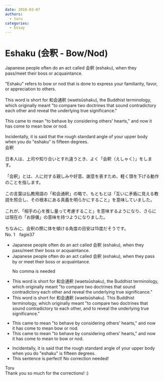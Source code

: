 ```yaml
---
date: 2018-03-07
authors:
  - toru
categories:
  - Essay
---
```


<h1 id="subject_show">Eshaku (会釈 - Bow/Nod)</h1>
<div class="date" hidden>Mar 7, 2018 23:39</div>
<div id="post"><div id="body_show_ori">
Japanese people often do an act called 会釈 (eshaku), when they pass/meet their boss or acquaintance.<br/><br/>"Eshaku" refers to bow or nod that is done to express your familiarity, favor, or appreciation to others.<br/><br/>This word is short for 和会通釈 (waetsūshaku), the Buddhist terminology, which originally meant "to compare two doctrines that sound contradictory each other and reveal the underlying true significance."<br/><br/>This came to mean "to behave by considering others' hearts," and now it has come to mean bow or nod.<br/><br/>Incidentally, it is said that the rough standard angle of your upper body when you do "eshaku" is fifteen degrees.
</div></div>

<!-- more -->

<div id="post_ja"><div id="body_show_mo">
会釈<br/><br/>日本人は、上司や知り合いとすれ違うとき、よく「会釈（えしゃく）」をします。<br/><br/>「会釈」とは、人に対する親しみや好意、謝意を表すため、軽く頭を下げる動作のことを指します。<br/><br/>この言葉は仏教用語の「和会通釈」の略で、もともとは「互いに矛盾に見える教説を照合し、その根本にある真義を明らかにすること」を意味していました。<br/><br/>これが、「相手の心を推し量って考慮すること」を意味するようになり、さらには現在の「お辞儀」の意味を持つようになりました。<br/><br/>ちなみに、会釈の際に体を傾ける角度の目安は15度だそうです。
</div></div>
<div id="block"><div class="first_name"> No. 1　<span class="just_name">fagie37</span></div><div id="block2">
<ul class="correction_field">
<li class="incorrect">Japanese people often do an act called 会釈 (eshaku), when they pass/meet their boss or acquaintance.</li>
<li class="corrected correct">
Japanese people often do an act called 会釈 (eshaku)<span class="sline">, </span>when they pass <span class="f_blue">by or </span>meet their boss or acquaintance.
<p class="correction_comment">No comma is needed</p>
</li>
</ul>
<ul class="correction_field">
<li class="incorrect">This word is short for 和会通釈 (waetsūshaku), the Buddhist terminology, which originally meant "to compare two doctrines that sound contradictory each other and reveal the underlying true significance."</li>
<li class="corrected correct">
This word is short for 和会通釈 (waetsūshaku)<span class="f_blue"><span class="f_bold">. </span>This</span> Buddhist terminology<span class="sline">, which</span> originally meant "to compare two doctrines that sound contradictory <span class="f_blue">to</span> each other<span class="f_blue">, </span>and <span class="f_blue">to</span> reveal the underlying <span class="sline">true </span>significance."
</li>
</ul>
<ul class="correction_field">
<li class="incorrect">This came to mean "to behave by considering others' hearts," and now it has come to mean bow or nod.</li>
<li class="corrected correct">
This came to mean "to behave by considering others' hearts," and now it has come to mean <span class="f_blue">to</span> bow or nod.
</li>
</ul>
<ul class="correction_field">
<li class="incorrect">Incidentally, it is said that the rough standard angle of your upper body when you do "eshaku" is fifteen degrees.</li>
<li class="corrected perfect">This sentence is perfect! No correction needed!</li>
</ul>
</div><div class="name"><span class="just_name">Toru</span><br>
Thank you so much for the corrections! :)
</div>
</div>
